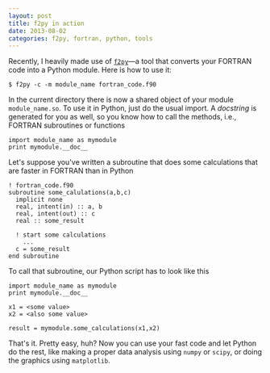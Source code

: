 ```yaml
---
layout: post
title: f2py in action
date: 2013-08-02
categories: f2py, fortran, python, tools
---
```


Recently, I heavily made use of [`f2py`](http://www.f2py.com/)&mdash;a tool that converts your FORTRAN code into a Python module.
Here is how to use it:

    $ f2py -c -m module_name fortran_code.f90

In the current directory there is now a shared object of your module `module_name.so`.
To use it in Python, just do the usual import. A *docstring* is generated for you as well, so you know how to call the methods, i.e., FORTRAN subroutines or functions

    import module_name as mymodule
    print mymodule.__doc__

Let's suppose you've written a subroutine that does some calculations that are faster in FORTRAN than in Python

    ! fortran_code.f90
    subroutine some_calulations(a,b,c)
      implicit none
      real, intent(in) :: a, b
      real, intent(out) :: c
      real :: some_result
     
      ! start some calculations
        ...
      c = some_result
    end subroutine

To call that subroutine, our Python script has to look like this

    import module_name as mymodule
    print mymodule.__doc__

    x1 = <some value>
    x2 = <also some value>

    result = mymodule.some_calculations(x1,x2)

That's it. Pretty easy, huh?
Now you can use your fast code and let Python do the rest, like making a proper data analysis using `numpy` or `scipy`, or doing the graphics using `matplotlib`.
